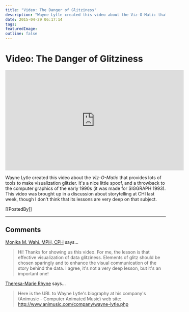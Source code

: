 ```yaml
---
title: "Video: The Danger of Glitziness"
description: "Wayne Lytle created this video about the Viz-O-Matic that provides lots of tools to make visualization glitzier. It's a nice little spoof, and a throwback to the computer graphics of the early 1990s (it was made for SIGGRAPH 1993). This video was brought up in a discussion about storytelling at CHI last week, though I don't think that its lessons are very deep on that subject."
date: 2015-04-29 06:17:14
tags:
featuredImage: 
outline: false
---
```


# Video: The Danger of Glitziness

<p align="center"><iframe width="560" height="315" src="https://www.youtube.com/embed/fP-7rhb-qMg?si=UbuUIozaTliN3Z1l" title="YouTube video player" frameborder="0" allow="accelerometer; autoplay; clipboard-write; encrypted-media; gyroscope; picture-in-picture; web-share" allowfullscreen></iframe></p>

Wayne Lytle created this video about the <em>Viz-O-Matic</em> that provides lots of tools to make visualization glitzier. It's a nice little spoof, and a throwback to the computer graphics of the early 1990s (it was made for SIGGRAPH 1993). This video was brought up in a discussion about storytelling at CHI last week, though I don't think that its lessons are very deep on that subject.

[[PostedBy]]

<aside class="comments">

---
## Comments

<a href="http://www.dethwench.com" rel="nofollow noopener" target="_blank">Monika M. Wahi, MPH, CPH</a> says…
>	Hi! Thanks for showing us this video. For me, the lesson is that effective visualization of data  glitziness. Elements of glitz should be chosen sparingly and to enhance the visual communication of the story behind the data. I agree, it's not a very deep lesson, but it's an important one!

<a href="http://theresamarierhyne.com/Theresa-Marie_Rhynes_Viewpoint/Welcome.html" rel="nofollow noopener" target="_blank">Theresa-Marie Rhyne</a> says…
>	Here is the URL to Wayne Lytle's biography at his company's (Animusic - Computer Animated Music) web site:  http://www.animusic.com/company/wayne-lytle.php

</aside>

